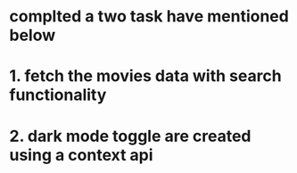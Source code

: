 # complted a two task have mentioned below
# 1. fetch the movies data with search functionality
# 2. dark mode toggle are created using a context api
